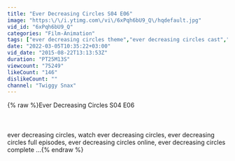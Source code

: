 ```yaml
---
title: "Ever Decreasing Circles S04 E06"
image: "https:\/\/i.ytimg.com\/vi\/6xPqh6bU9_Q\/hqdefault.jpg"
vid_id: "6xPqh6bU9_Q"
categories: "Film-Animation"
tags: ["ever decreasing circles theme","ever decreasing circles cast","where was ever decreasing circles filmed"]
date: "2022-03-05T10:35:22+03:00"
vid_date: "2015-08-22T13:13:53Z"
duration: "PT25M13S"
viewcount: "75249"
likeCount: "146"
dislikeCount: ""
channel: "Twiggy Snax"
---
```

{% raw %}Ever Decreasing Circles S04 E06<br /><br /><br /><br />ever decreasing circles, watch ever decreasing circles, ever decreasing circles full episodes, ever decreasing circles online, ever decreasing circles complete ...{% endraw %}

